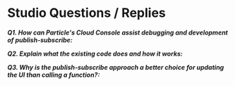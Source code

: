 # Studio Questions / Replies

***Q1. How can Particle's Cloud Console assist debugging and development of publish-subscribe:***

***Q2. Explain what the existing code does and how it works:***

***Q3. Why is the publish-subscribe approach a better choice for updating the UI than calling a function?:***
